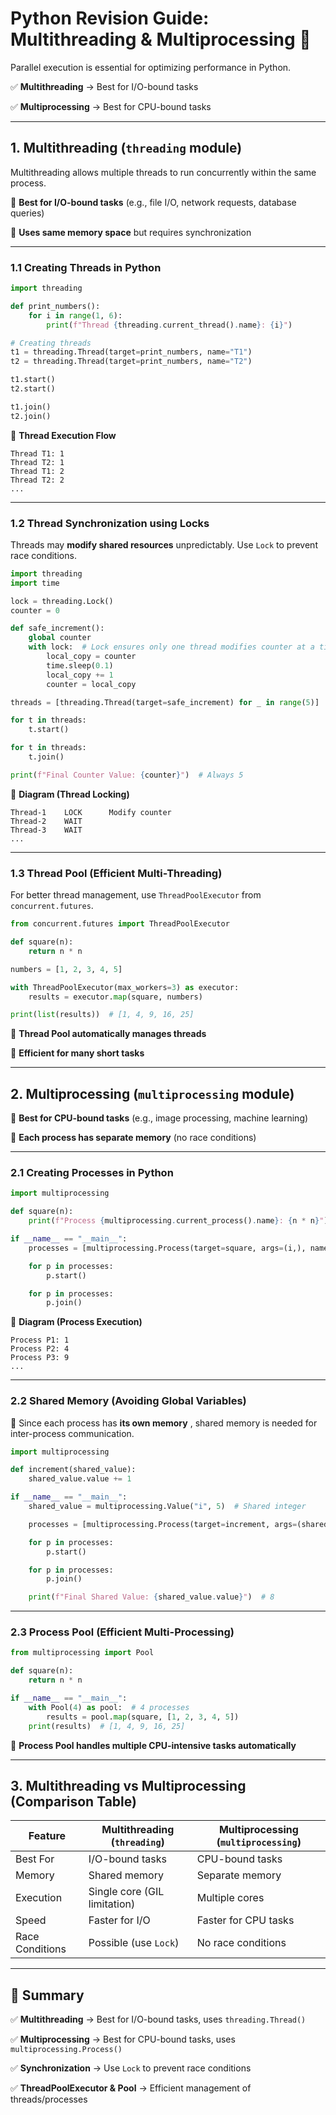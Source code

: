 # **Python Revision Guide: Multithreading & Multiprocessing 🚀**

Parallel execution is essential for optimizing performance in Python.

✅ **Multithreading** → Best for I/O-bound tasks

✅ **Multiprocessing** → Best for CPU-bound tasks

---

## **1. Multithreading (`threading` module)**

Multithreading allows multiple threads to run concurrently within the same process.

🔹 **Best for I/O-bound tasks** (e.g., file I/O, network requests, database queries)

🔹 **Uses same memory space** but requires synchronization

---

### **1.1 Creating Threads in Python**

```python
import threading

def print_numbers():
    for i in range(1, 6):
        print(f"Thread {threading.current_thread().name}: {i}")

# Creating threads
t1 = threading.Thread(target=print_numbers, name="T1")
t2 = threading.Thread(target=print_numbers, name="T2")

t1.start()
t2.start()

t1.join()
t2.join()
```

🔹 **Thread Execution Flow**

```
Thread T1: 1
Thread T2: 1
Thread T1: 2
Thread T2: 2
...
```

---

### **1.2 Thread Synchronization using Locks**

Threads may **modify shared resources** unpredictably. Use `Lock` to prevent race conditions.

```python
import threading
import time

lock = threading.Lock()
counter = 0

def safe_increment():
    global counter
    with lock:  # Lock ensures only one thread modifies counter at a time
        local_copy = counter
        time.sleep(0.1)
        local_copy += 1
        counter = local_copy

threads = [threading.Thread(target=safe_increment) for _ in range(5)]

for t in threads:
    t.start()

for t in threads:
    t.join()

print(f"Final Counter Value: {counter}")  # Always 5
```

🔹 **Diagram (Thread Locking)**

```
Thread-1    LOCK      Modify counter
Thread-2    WAIT
Thread-3    WAIT
...
```

---

### **1.3 Thread Pool (Efficient Multi-Threading)**

For better thread management, use `ThreadPoolExecutor` from `concurrent.futures`.

```python
from concurrent.futures import ThreadPoolExecutor

def square(n):
    return n * n

numbers = [1, 2, 3, 4, 5]

with ThreadPoolExecutor(max_workers=3) as executor:
    results = executor.map(square, numbers)

print(list(results))  # [1, 4, 9, 16, 25]
```

🔹 **Thread Pool automatically manages threads**

🔹 **Efficient for many short tasks**

---

## **2. Multiprocessing (`multiprocessing` module)**

🔹 **Best for CPU-bound tasks** (e.g., image processing, machine learning)

🔹 **Each process has separate memory** (no race conditions)

---

### **2.1 Creating Processes in Python**

```python
import multiprocessing

def square(n):
    print(f"Process {multiprocessing.current_process().name}: {n * n}")

if __name__ == "__main__":
    processes = [multiprocessing.Process(target=square, args=(i,), name=f"P{i}") for i in range(1, 6)]

    for p in processes:
        p.start()

    for p in processes:
        p.join()
```

🔹 **Diagram (Process Execution)**

```
Process P1: 1
Process P2: 4
Process P3: 9
...
```

---

### **2.2 Shared Memory (Avoiding Global Variables)**

🔹 Since each process has  **its own memory** , shared memory is needed for inter-process communication.

```python
import multiprocessing

def increment(shared_value):
    shared_value.value += 1

if __name__ == "__main__":
    shared_value = multiprocessing.Value("i", 5)  # Shared integer

    processes = [multiprocessing.Process(target=increment, args=(shared_value,)) for _ in range(3)]

    for p in processes:
        p.start()

    for p in processes:
        p.join()

    print(f"Final Shared Value: {shared_value.value}")  # 8
```

---

### **2.3 Process Pool (Efficient Multi-Processing)**

```python
from multiprocessing import Pool

def square(n):
    return n * n

if __name__ == "__main__":
    with Pool(4) as pool:  # 4 processes
        results = pool.map(square, [1, 2, 3, 4, 5])
    print(results)  # [1, 4, 9, 16, 25]
```

🔹 **Process Pool handles multiple CPU-intensive tasks automatically**

---

## **3. Multithreading vs Multiprocessing (Comparison Table)**

| Feature         | Multithreading (`threading`) | Multiprocessing (`multiprocessing`) |
| --------------- | ------------------------------ | ------------------------------------- |
| Best For        | I/O-bound tasks                | CPU-bound tasks                       |
| Memory          | Shared memory                  | Separate memory                       |
| Execution       | Single core (GIL limitation)   | Multiple cores                        |
| Speed           | Faster for I/O                 | Faster for CPU tasks                  |
| Race Conditions | Possible (use `Lock`)        | No race conditions                    |

---

## **📌 Summary**

✅ **Multithreading** → Best for I/O-bound tasks, uses `threading.Thread()`

✅ **Multiprocessing** → Best for CPU-bound tasks, uses `multiprocessing.Process()`

✅ **Synchronization** → Use `Lock` to prevent race conditions

✅ **ThreadPoolExecutor & Pool** → Efficient management of threads/processes
